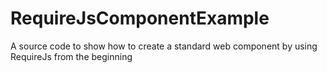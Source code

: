 # RequireJsComponentExample
A source code to show how to create a standard web component by using RequireJs from the beginning
